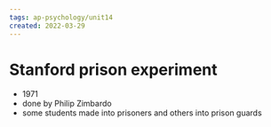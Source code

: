```yaml
---
tags: ap-psychology/unit14 
created: 2022-03-29
---
```


# Stanford prison experiment

- 1971
- done by Philip Zimbardo
- some students made into prisoners and others into prison guards 
